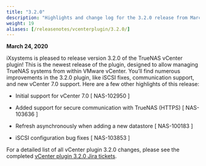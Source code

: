 ```yaml
---
title: "3.2.0"
description: "Highlights and change log for the 3.2.0 release from March 24, 2020."
weight: 19
aliases: [/releasenotes/vcenterplugin/3.2.0/]
---
```


**March 24, 2020**

iXsystems is pleased to release version 3.2.0 of the TrueNAS vCenter plugin! This is the newest release of the plugin, designed to allow managing TrueNAS systems from within VMware vCenter. You’ll find numerous improvements in the 3.2.0 plugin, like iSCSI fixes, communication support, and new vCenter 7.0 support. Here are a few other highlights of this release:

+ Initial support for vCenter 7.0 [ NAS-102950 ]

+ Added support for secure communication with TrueNAS (HTTPS) [ NAS-103636 ]

+ Refresh asynchronously when adding a new datastore [ NAS-100183 ]

+ iSCSI configuration bug fixes [ NAS-103853 ]

For a detailed list of all vCenter plugin 3.2.0 changes, please see the completed [vCenter plugin 3.2.0 Jira tickets](https://jira.ixsystems.com/issues/?filter=-4&jql=fixVersion%20IN%20(10808)).
